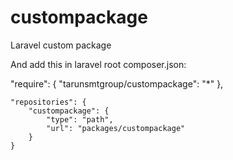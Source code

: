 # custompackage
Laravel custom package


And add this in laravel root composer.json:


"require": {
        "tarunsmtgroup/custompackage": "*"
    },
    
    "repositories": {
        "custompackage": {
            "type": "path",
            "url": "packages/custompackage"
        }
    }
